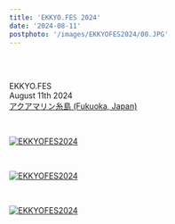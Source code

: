 ```yaml
---
title: 'EKKYO.FES 2024'
date: '2024-08-11'
postphoto: '/images/EKKYOFES2024/00.JPG'
---
```

<br>
<br>

EKKYO.FES<br>
August 11th 2024<br>
[アクアマリン糸島 (Fukuoka, Japan)](https://aquamarine-itoshima.owst.jp/)<br>

<br>

[![EKKYOFES2024](/images/EKKYOFES2024/00.JPG)](https://www.instagram.com/pokaryosy/) <br>

<br>

[![EKKYOFES2024](/images/EKKYOFES2024/01.JPG)](https://www.instagram.com/pokaryosy/) <br>

<br>

[![EKKYOFES2024](/images/EKKYOFES2024/02.JPG)](https://www.instagram.com/pokaryosy/) <br>

<br>


<br>
<br>
<!--
#h1
##h2
###h3
####h4
#####h5
######h6
- brabra is list
**bold text**
_Italic_ or *Italic*
-->

<br>